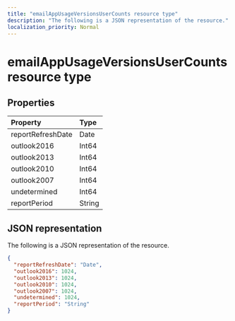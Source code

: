 ```yaml
---
title: "emailAppUsageVersionsUserCounts resource type"
description: "The following is a JSON representation of the resource."
localization_priority: Normal
---
```


# emailAppUsageVersionsUserCounts resource type

## Properties

| Property          | Type   |
| :---------------- | :----- |
| reportRefreshDate | Date   |
| outlook2016       | Int64  |
| outlook2013       | Int64  |
| outlook2010       | Int64  |
| outlook2007       | Int64  |
| undetermined      | Int64  |
| reportPeriod      | String |

## JSON representation

The following is a JSON representation of the resource.

<!-- {
  "blockType": "resource",
  "@odata.type": "microsoft.graph.emailAppUsageVersionsUserCounts"
} -->

```json
{
  "reportRefreshDate": "Date", 
  "outlook2016": 1024, 
  "outlook2013": 1024, 
  "outlook2010": 1024, 
  "outlook2007": 1024, 
  "undetermined": 1024, 
  "reportPeriod": "String"
}
```
